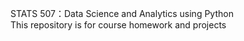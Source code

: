 STATS 507：Data Science and Analytics using Python\
This repository is for course homework and projects
